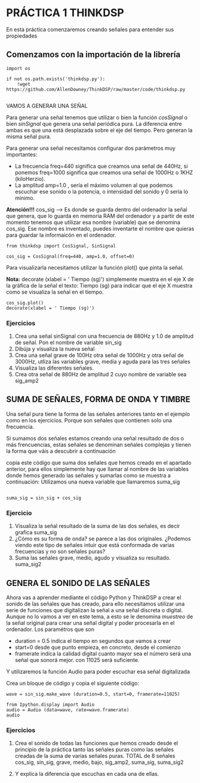 # PRÁCTICA 1 THINKDSP

En esta práctica comenzaremos creando señales para entender sus propiedades


## Comenzamos con la importación de la librería

```
import os

if not os.path.exists('thinkdsp.py'):
    !wget https://github.com/AllenDowney/ThinkDSP/raw/master/code/thinkdsp.py
    
```  
VAMOS A GENERAR UNA SEÑAL

Para generar una señal tenemos que utilizar o bien la función *cosSignal* o bien *sinSignal* que genera una señal periódica pura. La diferencia entre ambas es que una está desplazada sobre el eje del tiempo. Pero generan la misma señal pura.

Para generar una señal necesitamos configurar dos parámetros muy importantes:
* La frecuencia freq=440 significa que creamos una señal de 440Hz, si ponemos freq=1000 significa que creamos una señal de 1000Hz o 1KHZ (kiloHerzio).
* La amplitud amp=1.0 , sería el máximo volumen al que podemos escuchar ese sonido  o la potencia, o intensidad del sonido y 0 sería lo mínimo.

**Atención!!!** cos_sig --> Es donde se guarda dentro del ordenador la señal que genera, que lo guarda en memoria RAM del ordenador y a partir de este momento 
tenemos que utilizar esa nombre (variable) que se denomina cos_sig. Ese nombre es inventado, puedes inventarte el nombre que quieras para guardar la informaicón en el
ordenador.

```
from thinkdsp import CosSignal, SinSignal

cos_sig = CosSignal(freq=440, amp=1.0, offset=0)

```

Para visualizarla necesitamos utilizar la función plot() que pinta la señal. 

**Nota:** decorate (xlabel = ' Tiempo (sg)') simplemente muestra en el eje X de la gráfica de la señal el texto: Tiempo (sg) para indicar que el eje X
muestra como se visualiza la señal en el tiempo.

```
cos_sig.plot()
decorate(xlabel = ' Tiempo (sg)')

```

### Ejercicios

1. Crea una señal sinSignal con una frecuencia de 880Hz y 1.0 de amplitud de señal. Pon el nombre de variable sin_sig
2. Dibúja y visualiza la nueva señal
3. Crea una señal grave de 100Hz otra señal de 1000Hz y otra señal de 3000Hz, utliza las variables grave, media y aguda para las tres señales
4. Visualiza las diferentes señales.
5. Crea otra señal de 880Hz de amplitud 2 cuyo nombre de variable sea sig_amp2


## SUMA DE SEÑALES, FORMA DE ONDA Y TIMBRE

Una señal pura tiene la forma de las señales anteriores tanto en el ejemplo como en los ejercicios. Porque son señales que contienen solo una frecuencia.

Si sumamos dos señales estamos creando una señal resultado de dos o más frencuencias, estas señales se denominan señales complejas y tienen la forma que váis a descubrir a continuación

copia este código que suma dos señales que hemos creado en el apartado anterior, para ellos simplemente hay que llamar al nombre de las variables donde hemos generado las señales y sumarlas como se muestra a continuación: Utilizamos una nueva variable que llamaremos suma_sig

```

suma_sig = sin_sig + cos_sig

```

### Ejercicio
1. Visualiza la señal resultado de la suma de las dos señales, es decir grafica suma_sig
2. ¿Cómo es su forma de onda? se parece a las dos originales. ¿Podemos viendo este tipo de señales intuir que está conformada de varias frecuencias y no son señales puras?
3. Suma las señales grave, medio, agudo y visualiza su resultado. suma_sig2


## GENERA EL SONIDO DE LAS SEÑALES

Ahora vas a aprender mediante el código Python y ThinkDSP a crear el sonido de las señales que has creado, para ello necesitamos utilizar una serie de funciones que digitalizan la señal a una señal discreta o digital. Aunque no lo vamos a ver en este tema, a esto se le denomina *muestreo* de la señal original para crear una señal digital y poder procesarla en el ordenador. Los paramétros que son
* duration = 0.5 indica el tiempo en segundos que vamos a crear
* start=0 desde que punto empieza, en concreto, desde el comienzo
* framerate indica la calidad digital cuanto mayor sea el número será una señal que sonorá mejor. con 11025 será suficiente.

Y utilizaremos la función Audio para poder escuchar esa señal digitalizada 

Crea un bloque de código y copia el siguiente código:

```
wave = sin_sig.make_wave (duration=0.5, start=0, framerate=11025)

from Ipython.display import Audio
audio = Audio (data=wave, rate=wave.framerate)
audio

```

### Ejercicios

1. Crea el sonido de todas las funciones que hemos creado desde el principio de la práctica tanto las señales puras como las señales creadas de la suma de varias señales puras. TOTAL de 8 señales
cos_sig, sin_sig, grave, medio, bajo, sig_amp2, suma_sig, suma_sig2

2. Y explica la diferencia que escuchas en cada una de ellas.
